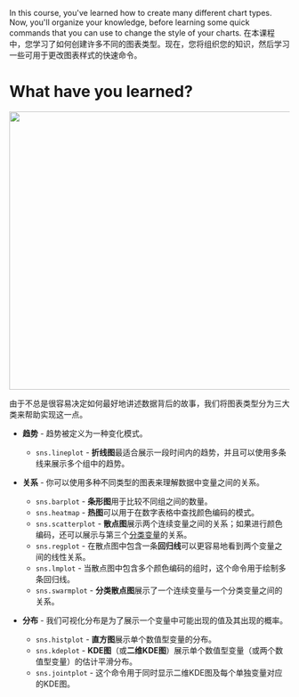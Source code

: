 In this course, you've learned how to create many different chart types. Now, you'll organize your knowledge, before learning some quick commands that you can use to change the style of your charts.
在本课程中，您学习了如何创建许多不同的图表类型。现在，您将组织您的知识，然后学习一些可用于更改图表样式的快速命令。

# What have you learned?

<img src="https://storage.googleapis.com/kaggle-media/learn/images/LPWH19I.png" height="500" width="1000" usemap="#plottingmap" />
<map name="plottingmap">
  <area shape="rect" coords="262,342,402,476" href="https://www.kaggle.com/alexisbcook/hello-seaborn" title="EXAMPLE: sns.lineplot(data=my_data)">
  <area shape="rect" coords="8,75,154,200" href="https://www.kaggle.com/alexisbcook/bar-charts-and-heatmaps" title="EXAMPLE: sns.swarmplot(x=my_data['Column 1'], y=my_data['Column 2'])">
   <area shape="rect" coords="8,200,154,350" href="https://www.kaggle.com/alexisbcook/bar-charts-and-heatmaps" title="EXAMPLE: sns.regplot(x=my_data['Column 1'], y=my_data['Column 2'])">
   <area shape="rect" coords="8,350,154,500" href="https://www.kaggle.com/alexisbcook/bar-charts-and-heatmaps" title='EXAMPLE: sns.lmplot(x="Column 1", y="Column 2", hue="Column 3", data=my_data)'>
      <area shape="rect" coords="229,10,393,160" href="https://www.kaggle.com/alexisbcook/bar-charts-and-heatmaps" title="EXAMPLE: sns.scatterplot(x=my_data['Column 1'], y=my_data['Column 2'], hue=my_data['Column 3'])">
     <area shape="rect" coords="397,10,566,160" href="https://www.kaggle.com/alexisbcook/line-charts" title="EXAMPLE: sns.heatmap(data=my_data)">
     <area shape="rect" coords="565,10,711,160" href="https://www.kaggle.com/alexisbcook/line-charts" title="EXAMPLE: sns.barplot(x=my_data.index, y=my_data['Column'])">
     <area shape="rect" coords="780,55,940,210" href="https://www.kaggle.com/alexisbcook/scatter-plots" title="EXAMPLE: sns.jointplot(x=my_data['Column 1'], y=my_data['Column 2'], kind='kde')">
     <area shape="rect" coords="780,210,940,350" href="https://www.kaggle.com/alexisbcook/scatter-plots" title="EXAMPLE: sns.kdeplot(data=my_data['Column'], shade=True)">
   <area shape="rect" coords="780,360,1000,500" href="https://www.kaggle.com/alexisbcook/scatter-plots" title="EXAMPLE: sns.histplot(a=my_data['Column'])">
</map>


由于不总是很容易决定如何最好地讲述数据背后的故事，我们将图表类型分为三大类来帮助实现这一点。

- **趋势** - 趋势被定义为一种变化模式。
  - `sns.lineplot` - **折线图**最适合展示一段时间内的趋势，并且可以使用多条线来展示多个组中的趋势。

- **关系** - 你可以使用多种不同类型的图表来理解数据中变量之间的关系。
  - `sns.barplot` - **条形图**用于比较不同组之间的数量。
  - `sns.heatmap` - **热图**可以用于在数字表格中查找颜色编码的模式。
  - `sns.scatterplot` - **散点图**展示两个连续变量之间的关系；如果进行颜色编码，还可以展示与第三个[分类变量](https://en.wikipedia.org/wiki/Categorical_variable)的关系。
  - `sns.regplot` - 在散点图中包含一条**回归线**可以更容易地看到两个变量之间的线性关系。
  - `sns.lmplot` - 当散点图中包含多个颜色编码的组时，这个命令用于绘制多条回归线。
  - `sns.swarmplot` - **分类散点图**展示了一个连续变量与一个分类变量之间的关系。

- **分布** - 我们可视化分布是为了展示一个变量中可能出现的值及其出现的概率。
  - `sns.histplot` - **直方图**展示单个数值型变量的分布。
  - `sns.kdeplot` - **KDE图**（或**二维KDE图**）展示单个数值型变量（或两个数值型变量）的估计平滑分布。
  - `sns.jointplot` - 这个命令用于同时显示二维KDE图及每个单独变量对应的KDE图。


